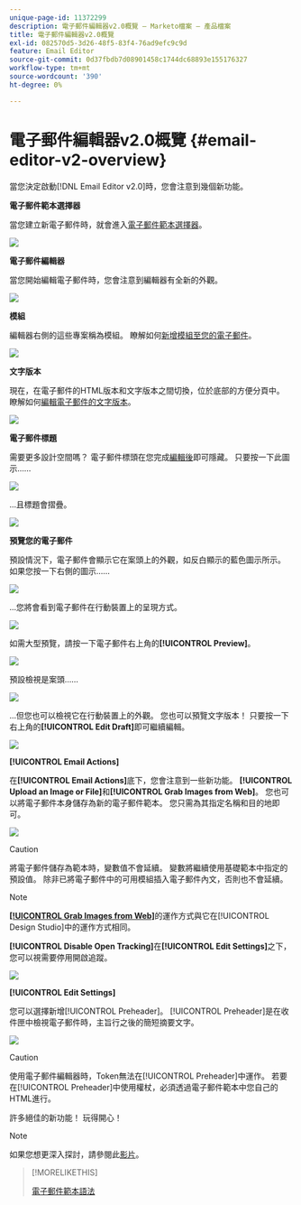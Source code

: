 ```yaml
---
unique-page-id: 11372299
description: 電子郵件編輯器v2.0概覽 — Marketo檔案 — 產品檔案
title: 電子郵件編輯器v2.0概覽
exl-id: 082570d5-3d26-48f5-83f4-76ad9efc9c9d
feature: Email Editor
source-git-commit: 0d37fbdb7d08901458c1744dc68893e155176327
workflow-type: tm+mt
source-wordcount: '390'
ht-degree: 0%

---
```


# 電子郵件編輯器v2.0概覽 {#email-editor-v2-overview}

當您決定啟動[!DNL Email Editor v2.0]時，您會注意到幾個新功能。

**電子郵件範本選擇器**

當您建立新電子郵件時，就會進入[電子郵件範本選擇器](/help/marketo/product-docs/email-marketing/general/email-editor-2/email-template-picker-overview.md)。

![](assets/email-editor-v2-overview-1.png)

**電子郵件編輯器**

當您開始編輯電子郵件時，您會注意到編輯器有全新的外觀。

![](assets/email-editor-v2-overview-2.png)

**模組**

編輯器右側的這些專案稱為模組。 瞭解如何[新增模組至您的電子郵件](/help/marketo/product-docs/email-marketing/general/email-editor-2/add-modules-to-your-email.md)。

![](assets/email-editor-v2-overview-3.png)

**文字版本**

現在，在電子郵件的HTML版本和文字版本之間切換，位於底部的方便分頁中。 瞭解如何[編輯電子郵件的文字版本](/help/marketo/product-docs/email-marketing/general/creating-an-email/edit-the-text-version-of-an-email.md)。

![](assets/email-editor-v2-overview-4.png)

**電子郵件標題**

需要更多設計空間嗎？ 電子郵件標頭在您完成[編輯後](/help/marketo/product-docs/email-marketing/general/creating-an-email/edit-your-email-header.md)即可隱藏。 只要按一下此圖示……

![](assets/email-editor-v2-overview-5.png)

...且標題會摺疊。

![](assets/email-editor-v2-overview-6.png)

**預覽您的電子郵件**

預設情況下，電子郵件會顯示它在案頭上的外觀，如反白顯示的藍色圖示所示。 如果您按一下右側的圖示……

![](assets/email-editor-v2-overview-7.png)

...您將會看到電子郵件在行動裝置上的呈現方式。

![](assets/email-editor-v2-overview-8.png)

如需大型預覽，請按一下電子郵件右上角的&#x200B;**[!UICONTROL Preview]**。

![](assets/email-editor-v2-overview-9.png)

預設檢視是案頭……

![](assets/email-editor-v2-overview-10.png)

...但您也可以檢視它在行動裝置上的外觀。 您也可以預覽文字版本！ 只要按一下右上角的&#x200B;**[!UICONTROL Edit Draft]**&#x200B;即可繼續編輯。

![](assets/email-editor-v2-overview-11.png)

**[!UICONTROL Email Actions]**

在&#x200B;**[!UICONTROL Email Actions]**&#x200B;底下，您會注意到一些新功能。 **[!UICONTROL Upload an Image or File]**&#x200B;和&#x200B;**[!UICONTROL Grab Images from Web]**。 您也可以將電子郵件本身儲存為新的電子郵件範本。 您只需為其指定名稱和目的地即可。

![](assets/email-editor-v2-overview-12.png)

>[!CAUTION]
>
>將電子郵件儲存為範本時，變數值不會延續。 變數將繼續使用基礎範本中指定的預設值。 除非已將電子郵件中的可用模組插入電子郵件內文，否則也不會延續。

>[!NOTE]
>
>**[[!UICONTROL Grab Images from Web]](/help/marketo/product-docs/demand-generation/images-and-files/grab-the-images-from-a-web-page.md)**&#x200B;的運作方式與它在[!UICONTROL Design Studio]中的運作方式相同。

**[!UICONTROL Disable Open Tracking]**&#x200B;在&#x200B;**[!UICONTROL Edit Settings]**&#x200B;之下，您可以視需要停用開啟追蹤。

![](assets/email-editor-v2-overview-13.png)

**[!UICONTROL Edit Settings]**

您可以選擇新增[!UICONTROL Preheader]。 [!UICONTROL Preheader]是在收件匣中檢視電子郵件時，主旨行之後的簡短摘要文字。

![](assets/email-editor-v2-overview-14.png)

>[!CAUTION]
>
>使用電子郵件編輯器時，Token無法在[!UICONTROL Preheader]中運作。 若要在[!UICONTROL Preheader]中使用權杖，必須透過電子郵件範本中您自己的HTML進行。

許多絕佳的新功能！ 玩得開心！

>[!NOTE]
>
>如果您想更深入探討，請參閱此[影片](https://nation.marketo.com/videos/1463)。

>[!MORELIKETHIS]
>
>[電子郵件範本語法](/help/marketo/product-docs/email-marketing/general/email-editor-2/email-template-syntax.md)
